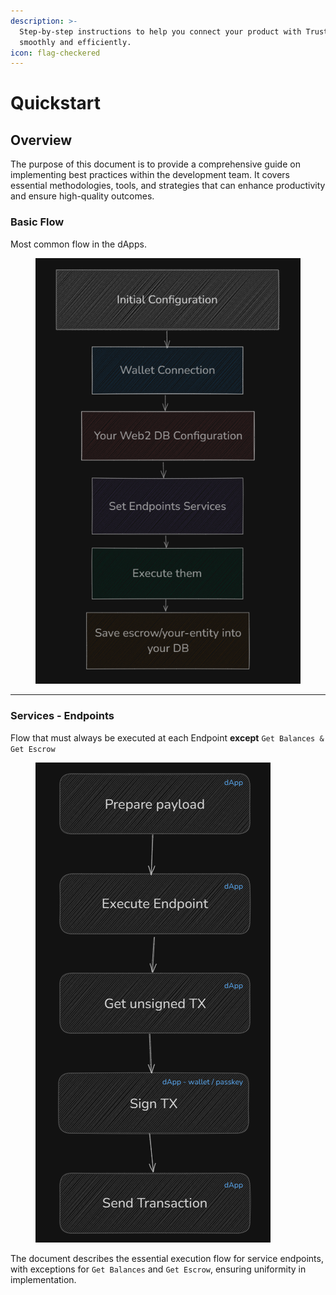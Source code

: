 ```yaml
---
description: >-
  Step-by-step instructions to help you connect your product with Trustless Work
  smoothly and efficiently.
icon: flag-checkered
---
```


# Quickstart

## Overview

The purpose of this document is to provide a comprehensive guide on implementing best practices within the development team. It covers essential methodologies, tools, and strategies that can enhance productivity and ensure high-quality outcomes.

### Basic Flow

Most common flow in the dApps.

<figure><img src="../.gitbook/assets/image (25).png" alt=""><figcaption></figcaption></figure>

***

### Services - Endpoints

Flow that must always be executed at each Endpoint **except** `Get Balances & Get Escrow`

<figure><img src="../.gitbook/assets/image (31).png" alt=""><figcaption></figcaption></figure>

The document describes the essential execution flow for service endpoints, with exceptions for `Get Balances` and `Get Escrow`, ensuring uniformity in implementation.

